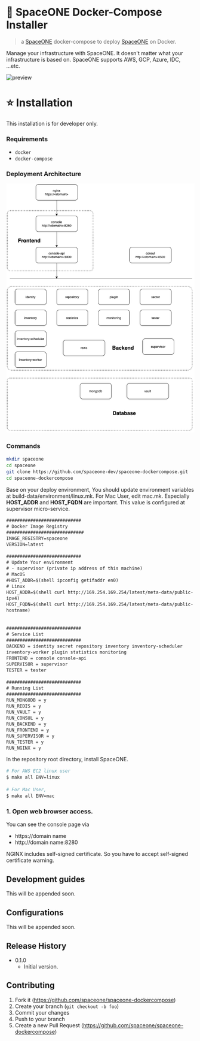 # 🚀 SpaceONE Docker-Compose Installer

> a [SpaceONE](https://github.com/spaceone-dev) docker-compose to deploy [SpaceONE](https://github.com/spaceone-dev) on Docker. 

Manage your infrastructure with SpaceONE. It doesn't matter what your infrastructure is based on. SpaceONE supports AWS, GCP, Azure, IDC, ...etc.

![preview](https://helm.stargate.spaceone.dev/media/preview.png)

# ⭐️ Installation

This installation is for developer only.

### Requirements

* `docker`
* `docker-compose` 

### Deployment Architecture
![Deployment](https://raw.githubusercontent.com/spaceone-dev/spaceone-dockercompose/master/docs/docker-compose.png)

### Commands

```bash
mkdir spaceone
cd spaceone
git clone https://github.com/spaceone-dev/spaceone-dockercompose.git
cd spaceone-dockercompose
```

Base on your deploy environment,
You should update environment variables at build-data/environment/linux.mk.
For Mac User, edit mac.mk.
Especially **HOST_ADDR** and **HOST_FQDN** are important. This value is configured at supervisor micro-service.

```
############################
# Docker Image Registry
#############################
IMAGE_REGISTRY=spaceone
VERSION=latest

############################
# Update Your environment
# - supervisor (private ip address of this machine)
# MacOS
#HOST_ADDR=$(shell ipconfig getifaddr en0)
# Linux
HOST_ADDR=$(shell curl http://169.254.169.254/latest/meta-data/public-ipv4)
HOST_FQDN=$(shell curl http://169.254.169.254/latest/meta-data/public-hostname)


############################
# Service List
############################
BACKEND = identity secret repository inventory inventory-scheduler inventory-worker plugin statistics monitoring
FRONTEND = console console-api
SUPERVISOR = supervisor
TESTER = tester

############################
# Running List
############################
RUN_MONGODB = y
RUN_REDIS = y
RUN_VAULT = y
RUN_CONSUL = y
RUN_BACKEND = y
RUN_FRONTEND = y
RUN_SUPERVISOR = y
RUN_TESTER = y
RUN_NGINX = y
```

In the repository root directory, install SpaceONE.

```bash
# For AWS EC2 linux user
$ make all ENV=linux

# For Mac User,
$ make all ENV=mac
```


### 1. Open web browser access.

You can see the console page via 

- https://domain name
- http://domain name:8280

NGINX includes self-signed certificate. So you have to accept self-signed certificate warning.

## Development guides

This will be appended soon.

## Configurations

This will be appended soon.

## Release History

- 0.1.0
  - Initial version.

## Contributing

1. Fork it (https://github.com/spaceone/spaceone-dockercompose)
2. Create your branch (`git checkout -b foo`)
3. Commit your changes
4. Push to your branch
5. Create a new Pull Request (https://github.com/spaceone/spaceone-dockercompose)
